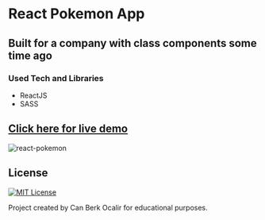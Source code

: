 # React Pokemon App
## Built for a company with class components some time ago

### Used Tech and Libraries
* ReactJS
* SASS

## [Click here for live demo](https://dulcet-chimera-3865aa.netlify.app/)

![react-pokemon](https://user-images.githubusercontent.com/11324886/194645677-a34223e7-7884-435d-b8bb-2f4a0afc2c38.gif)
## License

[![MIT License](https://img.shields.io/badge/License-MIT-green.svg)](https://choosealicense.com/licenses/mit/)

Project created by Can Berk Ocalir for educational purposes.
